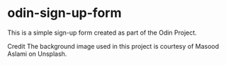 # odin-sign-up-form
This is a simple sign-up form created as part of the Odin Project. 

Credit
The background image used in this project is courtesy of Masood Aslami on Unsplash.